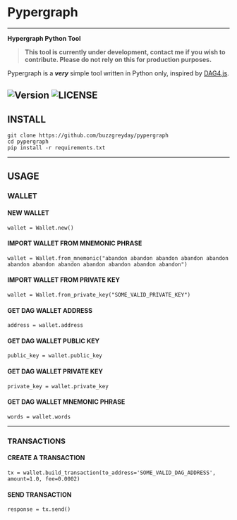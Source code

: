 # Pypergraph
---
**Hypergraph Python Tool**

> **This tool is currently under development, contact me if you wish to contribute. Please do not rely on this for production purposes.**

Pypergraph is a ***very*** simple tool written in Python only, inspired by [DAG4.js](https://github.com/StardustCollective/dag4.js).

![Version](https://img.shields.io/badge/version-0.0.1-yellow.svg)
![LICENSE](https://img.shields.io/badge/license-MIT-blue.svg)
---
## INSTALL

```
git clone https://github.com/buzzgreyday/pypergraph
cd pypergraph
pip install -r requirements.txt
```
---
## USAGE

### WALLET

#### NEW WALLET
```
wallet = Wallet.new()
```

#### IMPORT WALLET FROM MNEMONIC PHRASE
```
wallet = Wallet.from_mnemonic("abandon abandon abandon abandon abandon abandon abandon abandon abandon abandon abandon abandon")
```

#### IMPORT WALLET FROM PRIVATE KEY
```
wallet = Wallet.from_private_key("SOME_VALID_PRIVATE_KEY")
```

#### GET DAG WALLET ADDRESS
```
address = wallet.address
```

#### GET DAG WALLET PUBLIC KEY
```
public_key = wallet.public_key
```

#### GET DAG WALLET PRIVATE KEY
```
private_key = wallet.private_key
```

#### GET DAG WALLET MNEMONIC PHRASE
```
words = wallet.words
```
---
### TRANSACTIONS

#### CREATE A TRANSACTION
```
tx = wallet.build_transaction(to_address='SOME_VALID_DAG_ADDRESS', amount=1.0, fee=0.0002)
```

#### SEND TRANSACTION
```
response = tx.send()
```